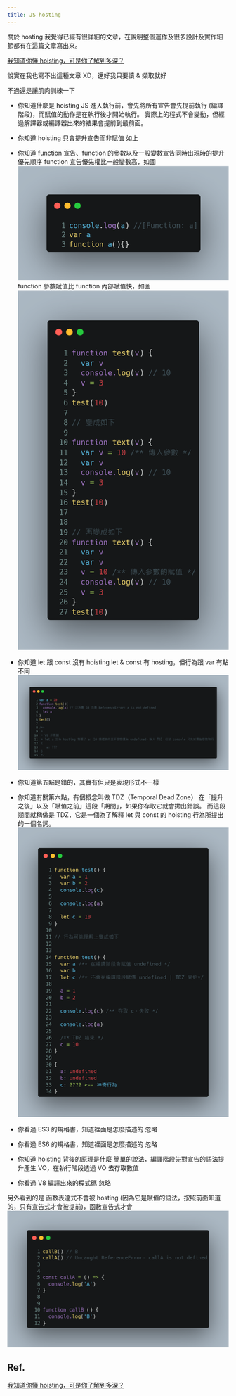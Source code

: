 ```yaml
---
title: JS hosting
---
```


關於 hosting 我覺得已經有很詳細的文章，在說明整個運作及很多設計及實作細節都有在這篇文章寫出來。

[我知道你懂 hoisting，可是你了解到多深？](https://blog.techbridge.cc/2018/11/10/javascript-hoisting/)

說實在我也寫不出這種文章 XD，還好我只要讀 & 擷取就好

不過還是讓肌肉訓練一下

- 你知道什麼是 hoisting
JS 進入執行前，會先將所有宣告會先提前執行 (編譯階段)，而賦值的動作是在執行後才開始執行。
實際上的程式不會變動，但經過解譯器或編譯器出來的結果會提前到最前面。
- 你知道 hoisting 只會提升宣告而非賦值
如上
- 你知道 function 宣告、function 的參數以及一般變數宣告同時出現時的提升優先順序
function 宣告優先權比一般變數高，如圖
![](/images/20221204/hosting-order.png)
function 參數賦值比 function 內部賦值快，如圖
![](/images/20221204/hosting-function-order.png)
- 你知道 let 跟 const 沒有 hoisting
let & const 有 hosting，但行為跟 var 有點不同
![](/images/20221204/hosting-let.png)

- 你知道第五點是錯的，其實有但只是表現形式不一樣
- 你知道有關第六點，有個概念叫做 TDZ（Temporal Dead Zone）
在「提升之後」以及「賦值之前」這段「期間」，如果你存取它就會拋出錯誤。
而這段期間就稱做是 TDZ，它是一個為了解釋 let 與 const 的 hoisting 行為所提出的一個名詞。
![](/images/20221204/hosting-tdz.png)
- 你看過 ES3 的規格書，知道裡面是怎麼描述的
忽略
- 你看過 ES6 的規格書，知道裡面是怎麼描述的
忽略
- 你知道 hoisting 背後的原理是什麼
簡單的說法，編譯階段先對宣告的語法提升產生 VO，在執行階段透過 VO 去存取數值
- 你看過 V8 編譯出來的程式碼
忽略

另外看到的是
函數表達式不會被 hosting (因為它是賦值的語法，按照前面知道的，只有宣告式才會被提前)，函數宣告式才會
![](/images/20221204/hosting-function-difference.png)



## Ref.
[我知道你懂 hoisting，可是你了解到多深？](https://blog.techbridge.cc/2018/11/10/javascript-hoisting/)